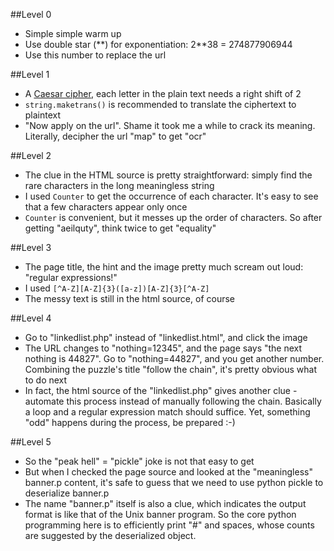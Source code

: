 ##Level 0

* Simple simple warm up
* Use double star (\*\*) for exponentiation: 2\*\*38 = 274877906944
* Use this number to replace the url

##Level 1

* A [Caesar cipher](http://en.wikipedia.org/wiki/Caesar_cipher), each letter in the plain text needs a right shift of 2
* `string.maketrans()` is recommended to translate the ciphertext to plaintext
* "Now apply on the url". Shame it took me a while to crack its meaning. Literally, decipher the url "map" to get "ocr"

##Level 2

* The clue in the HTML source is pretty straightforward: simply find the rare characters in the long meaningless string
* I used `Counter` to get the occurrence of each character. It's easy to see that a few characters appear only once
* `Counter` is convenient, but it messes up the order of characters. So after getting "aeilquty", think twice to get "equality"

##Level 3

* The page title, the hint and the image pretty much scream out loud: "regular expressions!"
* I used `[^A-Z][A-Z]{3}([a-z])[A-Z]{3}[^A-Z]`
* The messy text is still in the html source, of course

##Level 4
* Go to "linkedlist.php" instead of "linkedlist.html", and click the image
* The URL changes to "nothing=12345", and the page says "the next nothing is 44827". Go to "nothing=44827", and you get another number. Combining the puzzle's title "follow the chain", it's pretty obvious what to do next
* In fact, the html source of the "linkedlist.php" gives another clue - automate this process instead of manually following the chain. Basically a loop and a regular expression match should suffice. Yet, something "odd" happens during the process, be prepared :-)

##Level 5
* So the "peak hell" = "pickle" joke is not that easy to get
* But when I checked the page source and looked at the "meaningless" banner.p content, it's safe to guess that we need to use python pickle to deserialize banner.p
* The name "banner.p" itself is also a clue, which indicates the output format is like that of the Unix banner program. So the core python programming here is to efficiently print "#" and spaces, whose counts are suggested by the deserialized object.
